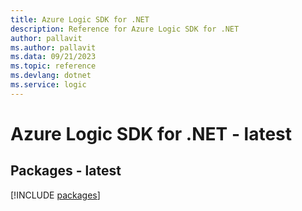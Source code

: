 ```yaml
---
title: Azure Logic SDK for .NET
description: Reference for Azure Logic SDK for .NET
author: pallavit
ms.author: pallavit
ms.data: 09/21/2023
ms.topic: reference
ms.devlang: dotnet
ms.service: logic
---
```

# Azure Logic SDK for .NET - latest
## Packages - latest
[!INCLUDE [packages](logic-index.md)]